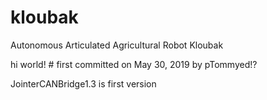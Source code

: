 # kloubak
Autonomous Articulated Agricultural Robot Kloubak

hi world! # first committed on May 30, 2019 by pTommyed!?


JointerCANBridge1.3 is first version
